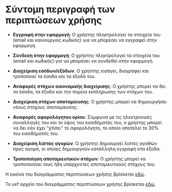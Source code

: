 <h1>Σύντομη περιγραφή των περιπτώσεων χρήσης</h1>

* __Εγγραφή στην εφαρμογή__: Ο χρήστης πληκτρολογεί τα στοιχεία του (email και καινούργιος κωδικός) για να μπορέσει να εγγραφεί στην εφαρμογή.

* __Σύνδεση στην εφαρμογή__: Ο χρήστης πληκτρολογεί τα στοιχεία του (email και κωδικός) για να μπορέσει να συνδεθεί στην εφαρμογή.

* __Διαχείριση εσόδων/εξόδων__: Ο χρήστης εισάγει, διαγράφει και τροποποιεί τα έσοδα και τα έξοδά του.

* __Αναφορές στόχων οικονομικής διαχείρισης__: Ο χρήστης μπορεί να δει τα έσοδα, τα έξοδα και την πορεία εκπλήρωσης των στόχων του.

* __Διαχείριση στόχων αποταμίευσης__: Ο χρήστης μπορεί να δημιουργήσει νέους στόχους αποταμίευσης.

* __Αναφορές αφορολόγητου ορίου__: Σύμφωνα με τις ηλεκτρονικές συναλλαγές του και το ύψος του εισοδήματός του, ο χρήστης μπορεί να δει εάν έχει "χτίσει" το αφορολόγητο, το οποίο αποτελεί το 30% του εισοδήματός του.

* __Διαχείριση λίστας αγορών__: Ο χρήστης δημιουργεί λίστες αγαθών προς αγορά, οι οποίες δημιουργούν κατάλληλη εγγραφή στα έξοδα.

* __Τροποποίηση αποταμιευτικών στόχων__: Ο χρήστης μπορεί να τροποποιήσει τους ήδη υπάρχοντες αποταμιευτικούς στόχους του.


Η εικόνα του διαγράμματος περιπτώσεων χρήσης βρίσκεται [εδώ](https://gitlab.com/softeng-2019-20/fin-assistant/-/blob/master/diagrams/use%20case.jpg).

Το uxf αρχείο του διαγράμματος περιπτώσεων χρήσης βρίσκεται [εδώ](https://gitlab.com/softeng-2019-20/fin-assistant/-/blob/master/diagrams/use%20case.uxf).

